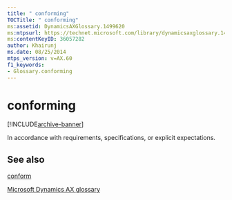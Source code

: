 ```yaml
---
title: " conforming"
TOCTitle: " conforming"
ms:assetid: DynamicsAXGlossary.1499620
ms:mtpsurl: https://technet.microsoft.com/library/dynamicsaxglossary.1499620(v=AX.60)
ms:contentKeyID: 36057282
author: Khairunj
ms.date: 08/25/2014
mtps_version: v=AX.60
f1_keywords:
- Glossary.conforming
---
```


# conforming


[!INCLUDE[archive-banner](includes/archive-banner.md)]

In accordance with requirements, specifications, or explicit expectations.

## See also

[conform](conform.md)

[Microsoft Dynamics AX glossary](glossary/microsoft-dynamics-ax-glossary.md)

  


